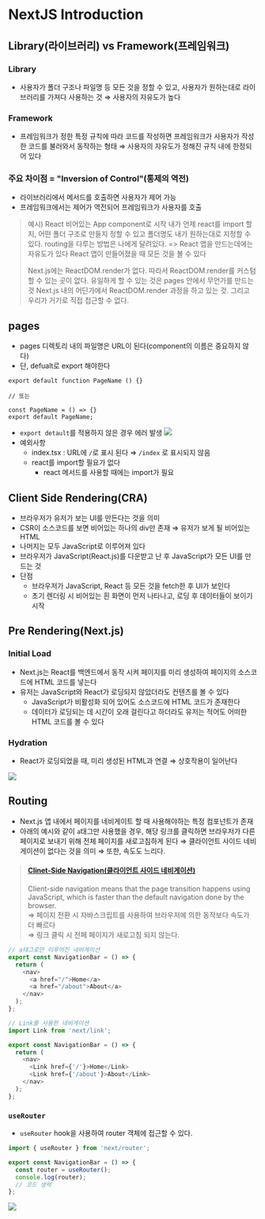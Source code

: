 # NextJS Introduction

## Library(라이브러리) vs Framework(프레임워크)

### Library

- 사용자가 폴더 구조나 파일명 등 모든 것을 정할 수 있고, 사용자가 원하는대로 라이브러리를 가져다 사용하는 것
  ⇒ 사용자의 자유도가 높다

### Framework

- 프레임워크가 정한 특정 규칙에 따라 코드를 작성하면 프레임워크가 사용자가 작성한 코드를 불러와서 동작하는 형태
  ⇒ 사용자의 자유도가 정해진 규칙 내에 한정되어 있다

### 주요 차이점 = "Inversion of Control"(통제의 역전)

- 라이브러리에서 메서드를 호출하면 사용자가 제어 가능
- 프레임워크에서는 제어가 역전되어 프레임워크가 사용자를 호출

> 예시) React
> 비어있는 App component로 시작
> 내가 언제 react를 import 할 지, 어떤 폴더 구조로 만들지 정할 수 있고 폴더명도 내가 원하는대로 지정할 수 있다.
> routing을 다루는 방법은 나에게 달려있다.
> => React 앱을 만드는데에는 자유도가 있다
> React 앱이 만들어졌을 때 모든 것을 볼 수 있다
>
> Next.js에는 ReactDOM.render가 없다.
> 따라서 ReactDOM.render를 커스텀할 수 있는 곳이 없다.
> 유일하게 할 수 있는 것은 pages 안에서 무언가를 만드는 것
> Next.js 내의 어딘가에서 ReactDOM.render 과정을 하고 있는 것. 그리고 우리가 거기로 직접 접근할 수 없다.

## pages

- pages 디렉토리 내의 파일명은 URL이 된다(component의 이름은 중요하지 않다)
- 단, defualt로 export 해야한다

```
export default function PageName () {}

// 또는

const PageName = () => {}
export default PageName;
```

- `export detault`를 적용하지 않은 경우 에러 발생
  ![](https://i.imgur.com/dAd4iKg.png)
- 예외사항
  - index.tsx : URL에 `/`로 표시 된다
    ⇒ `/index` 로 표시되지 않음
  - react를 import할 필요가 없다
    - react 메서드를 사용할 때에는 import가 필요

## Client Side Rendering(CRA)

- 브라우저가 유저가 보는 UI를 만든다는 것을 의미
- CSR이 소스코드를 보면 비어있는 하나의 div만 존재 ⇒ 유저가 보게 될 비어있는 HTML
- 나머지는 모두 JavaScript로 이루어져 있다
- 브라우저가 JavaScript(React.js)를 다운받고 난 후 JavaScript가 모든 UI를 만드는 것
- 단점
  - 브라우저가 JavaScript, React 등 모든 것을 fetch한 후 UI가 보인다
  - 초기 렌더링 시 비어있는 흰 화면이 먼저 나타나고, 로딩 후 데이터들이 보이기 시작

## Pre Rendering(Next.js)

### Initial Load

- Next.js는 React를 백엔드에서 동작 시켜 페이지를 미리 생성하여 페이지의 소스코드에 HTML 코드를 넣는다
- 유저는 JavaScript와 React가 로딩되지 않았더라도 컨텐츠를 볼 수 있다
  - JavaScript가 비활성화 되어 있어도 소스코드에 HTML 코드가 존재한다
  - 데이터가 로딩되는 데 시간이 오래 걸린다고 하더라도 유저는 적어도 어떠한 HTML 코드를 볼 수 있다

### Hydration

- React가 로딩되었을 때, 미리 생성된 HTML과 연결
  ⇒ 상호작용이 일어난다

![](https://img1.daumcdn.net/thumb/R1280x0/?scode=mtistory2&fname=https%3A%2F%2Fblog.kakaocdn.net%2Fdn%2Fctjh7i%2Fbtq805Fhpk0%2Fs2Tn9LP37uB8ZkwsBryWeK%2Fimg.png)

## Routing

- Next.js 앱 내에서 페이지를 네비게이트 할 때 사용해야하는 특정 컴포넌트가 존재
- 아래의 예시와 같이 `a`태그만 사용했을 경우, 해당 링크를 클릭하면 브라우저가 다른 페이지로 보내기 위해 전체 페이지를 새로고침하게 된다
  ⇒ 클라이언트 사이드 네비게이션이 없다는 것을 의미
  ⇒ 또한, 속도도 느리다.

> #### [Clinet-Side Navigation(클라이언트 사이드 네비게이션)](https://nextjs.org/learn/basics/navigate-between-pages/client-side)
>
> Client-side navigation means that the page transition happens using JavaScript, which is faster than the default navigation done by the browser.<br/>
> ⇒ 페이지 전환 시 자바스크립트를 사용하여 브라우저에 의한 동작보다 속도가 더 빠르다<br/>
> ⇒ 링크 클릭 시 전페 페이지가 새로고침 되지 않는다.

```javascript
// a태그로만 이루어진 네비게이션
export const NavigationBar = () => {
  return (
    <nav>
      <a href="/">Home</a>
      <a href="/about">About</a>
    </nav>
  );
};

// Link를 사용한 네비게이션
import Link from 'next/link';

export const NavigationBar = () => {
  return (
    <nav>
      <Link href={'/'}>Home</Link>
      <Link href={'/about'}>About</Link>
    </nav>
  );
};
```

### `useRouter`

- `useRouter` hook을 사용하여 router 객체에 접근할 수 있다.

```javascript
import { useRouter } from 'next/router';

export const NavigationBar = () => {
  const router = useRouter();
  console.log(router);
  // 코드 생략
};
```

![](https://i.imgur.com/CoZriNQ.png)

